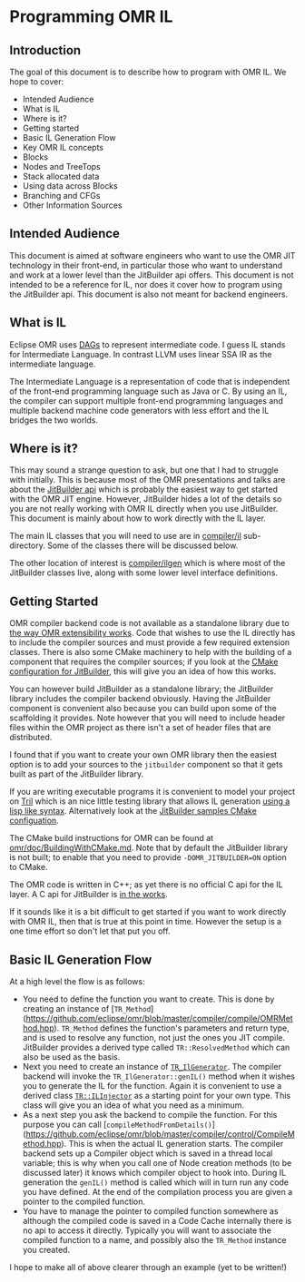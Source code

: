 # Programming OMR IL

## Introduction

The goal of this document is to describe how to program with OMR IL. We hope to cover:

* Intended Audience
* What is IL
* Where is it?
* Getting started
* Basic IL Generation Flow
* Key OMR IL concepts
* Blocks
* Nodes and TreeTops
* Stack allocated data
* Using data across Blocks
* Branching and CFGs
* Other Information Sources

## Intended Audience

This document is aimed at software engineers who want to use the OMR JIT technology in their front-end, in particular those who want
to understand and work at a lower level than the JitBuilder api offers. This document is not intended to be a reference for IL, nor does it
cover how to program using the JitBuilder api. This document is also not meant for backend engineers.

## What is IL

Eclipse OMR uses [DAGs](https://github.com/dibyendumajumdar/dmr_c/tree/master/omrjit-backend) to represent
intermediate code. I guess IL stands for Intermediate Language. In contrast LLVM uses linear SSA IR as the intermediate language.

The Intermediate Language is a representation of code that is independent of the front-end programming
language such as Java or C. By using an IL, the compiler can support multiple front-end programming 
languages and multiple backend machine code generators with less effort and the IL bridges the two worlds.

## Where is it?

This may sound a strange question to ask, but one that I had to struggle with initially. This is because
most of the OMR presentations and talks are about the [JitBuilder api](https://developer.ibm.com/open/2016/07/19/jitbuilder-library-and-eclipse-omr-just-in-time-compilers-made-easy/) which 
is probably the easiest way to get started with the OMR JIT engine. However, JitBuilder hides a lot of the details
so you are not really working with OMR IL directly when you use JitBuilder. This document is mainly about how to
work directly with the IL layer.

The main IL classes that you will need to use are in [compiler/il](https://github.com/eclipse/omr/tree/master/compiler/il) 
sub-directory. Some of the classes there will be discussed below.

The other location of interest is [compiler/ilgen](https://github.com/eclipse/omr/tree/master/compiler/ilgen) which is
where most of the JitBuilder classes live, along with some lower level interface definitions.

## Getting Started

OMR compiler backend code is not available as a standalone library due to [the way OMR extensibility works](https://github.com/eclipse/omr/blob/master/doc/compiler/extensible_classes/Extensible_Classes.md). Code that wishes
to use the IL directly has to include the compiler sources and must provide a few required extension classes. 
There is also some CMake machinery to help with the building of a component that requires the compiler sources; if you look at the 
[CMake configuration for JitBuilder](https://github.com/eclipse/omr/blob/master/jitbuilder/CMakeLists.txt), this will
give you an idea of how this works. 

You can however build JitBuilder as a standalone library; the JitBuilder library includes the compiler
backend obviously. Having the JitBuilder component is convenient also because you can build upon some of the scaffolding it 
provides. Note however that you will need to include header files within the OMR project as there isn't a set of
header files that are distributed.

I found that if you want to create your own OMR library then the easiest option is to add your sources to the `jitbuilder`
component so that it gets built as part of the JitBuilder library.

If you are writing executable programs it is convenient to model your project on [Tril](https://github.com/eclipse/omr/tree/master/fvtest/tril)
which is an nice little testing library that allows IL generation [using a lisp like syntax](https://github.com/eclipse/omr/blob/master/fvtest/tril/examples/mandelbrot/mandelbrot.tril). Alternatively look
at the [JitBuilder samples CMake configuation](https://github.com/eclipse/omr/blob/master/jitbuilder/release/CMakeLists.txt).

The CMake build instructions for OMR can be found at [omr/doc/BuildingWithCMake.md](https://github.com/eclipse/omr/blob/master/doc/BuildingWithCMake.md). Note that by default the JitBuilder
library is not built; to enable that you need to provide `-DOMR_JITBUILDER=ON` option to CMake. 

The OMR code is written in C++; as yet there is no official C api for the IL layer. A C api for JitBuilder
is [in the works](https://github.com/eclipse/omr/issues/2397).

If it sounds like it is a bit difficult to get started if you want to work directly with OMR IL, then that is true at this 
point in time. However the setup is a one time effort so don't let that put you off.

## Basic IL Generation Flow

At a high level the flow is as follows:

* You need to define the function you want to create. This is done by creating an instance of [`TR_Method`]
  (https://github.com/eclipse/omr/blob/master/compiler/compile/OMRMethod.hpp). `TR_Method`
  defines the function's parameters and return type, and is used to resolve any function, not just the ones you JIT compile.
  JitBuilder provides a derived type called `TR::ResolvedMethod` which can also be used as the basis.
* Next you need to create an instance of [`TR_IlGenerator`](https://github.com/eclipse/omr/blob/master/compiler/ilgen/IlGen.hpp).
  The compiler backend will invoke the `TR_IlGenerator::genIL()` method when it wishes you to generate the IL for the function. 
  Again it is convenient to use a derived class [`TR::ILInjector`](https://github.com/eclipse/omr/blob/master/compiler/ilgen/IlInjector.hpp) as a starting point for your own type. This class will give you an idea of what you need as a minimum.
* As a next step you ask the backend to compile the function. For this purpose you can call [`compileMethodFromDetails()`]
  (https://github.com/eclipse/omr/blob/master/compiler/control/CompileMethod.hpp). This is when the actual IL generation starts.
  The compiler backend sets up a Compiler object which is saved in a thread local variable; this is why when you call one of
  Node creation methods (to be discussed later) it knows which compiler object to hook into. During IL generation the `genIL()` method
  is called which will in turn run any code you have defined. At the end of the compilation process you are given a pointer to
  the compiled function.
* You have to manage the pointer to compiled function somewhere as although the compiled code is saved in a Code Cache internally
  there is no api to access it directly. Typically you will want to associate the compiled function to a name, and possibly also the
  `TR_Method` instance you created.

I hope to make all of above clearer through an example (yet to be written!)

